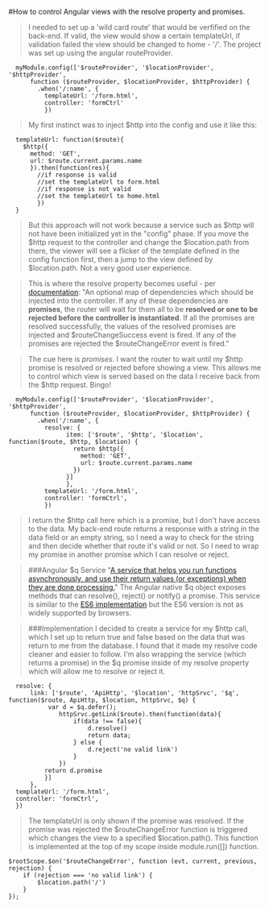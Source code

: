 #How to control Angular views with the resolve property and promises.

>I needed to set up a 'wild card route' that would be verfified on the back-end.
>If valid, the view would show a certain templateUrl, if validation failed the view 
>should be changed to home - '/'.
>The project was set up using the angular routeProvider. 
>  

      myModule.config(['$routeProvider', '$locationProvider', '$httpProvider', 
          function ($routeProvider, $locationProvider, $httpProvider) {   
            .when('/:name', {
              templateUrl: '/form.html',
              controller: 'formCtrl'
              })
>My first instinct was to  inject $http into the config and use it like this:
>

      templateUrl: function($route){
        $http({
          method: 'GET',
          url: $route.current.params.name
          }).then(function(res){
            //if response is valid
            //set the templateUrl to form.html
            //if response is not valid
            //set the templateUrl to home.html
            })
      }  

>But this approach will not work because a service such as $http will not have been initialized yet in the "config" phase. If you move the $http request to the controller and change the $location.path from there, the viewer will see a flicker of the template defined in the config function first, then a jump to the view defined by $location.path. Not a very good user experience.


>This is where the resolve property becomes useful -  per [documentation][1]: "An optional map of dependencies which should be injected into the controller. If any of these dependencies are **promises**, the router will wait for them all to be **resolved or one to be rejected before the controller is instantiated**. If all the promises are resolved successfully, the values of the resolved promises are injected and $routeChangeSuccess event is fired. If any of the promises are rejected the $routeChangeError event is fired." 

>The cue here is *promises*. I want the router to wait until my $http promise is resolved or rejected before showing a view. This allows me to control which view is served based on the data I receive back from the $http request. Bingo! 
>
      myModule.config(['$routeProvider', '$locationProvider', '$httpProvider', 
          function ($routeProvider, $locationProvider, $httpProvider) {   
            .when('/:name', {
              resolve: {
                    item: ['$route', '$http', '$location', function($route, $http, $location) {                       
                      return $http({
                        method: 'GET',
                        url: $route.current.params.name
                      })    
                    }]
                    }, 
              templateUrl: '/form.html',
              controller: 'formCtrl',
              })      

>I return the $http call here which is a promise, but I don't have access to the data. My back-end route returns a response with a string in the data field or an empty string, so I need a way to check for the string and then decide whether that route it's valid or not. So I need to wrap my promise in another promise which I can resolve or reject. 


>###Angular $q Service
>"[A service that helps you run functions asynchronously, and use their return values (or exceptions) when they are done processing.][2]" The Angular native $q object exposes methods that can resolve(), reject() or notify() a promise. This service is similar to the [ES6 implementation][3] but the ES6 version is not as widely supported by browsers.

>###Implementation
> I decided to create a service for my $http call, which I set up to return true and false based on the data that was return to me from the database. I found that it made my resolve code cleaner and easier to follow. I'm also wrapping the service (which returns a promise) in the $q promise inside of my resolve property which will allow me to resolve or reject it. 

      resolve: {
          link: ['$route', 'ApiHttp', '$location', 'httpSrvc', '$q', function($route, ApiHttp, $location, httpSrvc, $q) {
               var d = $q.defer();
                  httpSrvc.getLink($route).then(function(data){
                      if(data !== false){
                          d.resolve()
                          return data;
                      } else {
                          d.reject('no valid link')
                      }
                  })
              return d.promise
              }]
          },
      templateUrl: '/form.html',
      controller: 'formCtrl',
      }) 

> The templateUrl is only shown if the promise was resolved. If the promise was rejected the $routeChangeError function is triggered which changes the view to a specified $location.path(). 
This function is implemented at the top of my scope inside module.run([]) function. 


    $rootScope.$on('$routeChangeError', function (evt, current, previous, rejection) {
        if (rejection === 'no valid link') {
            $location.path('/')
        }
    }); 



[1]: https://docs.angularjs.org/api/ngRoute/provider/$routeProvider
[2]: https://docs.angularjs.org/api/ng/service/$q
[3]: https://developer.mozilla.org/en-US/docs/Web/JavaScript/Reference/Global_Objects/Promise